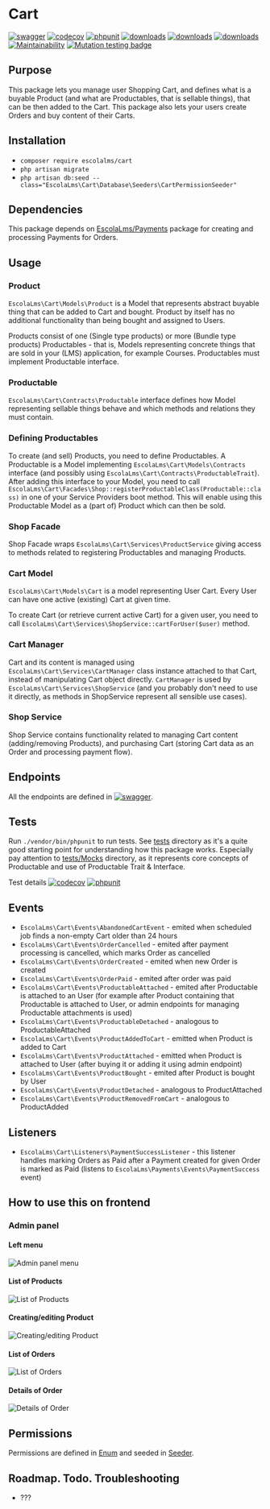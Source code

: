 # Cart

[![swagger](https://img.shields.io/badge/documentation-swagger-green)](https://escolalms.github.io/Cart/)
[![codecov](https://codecov.io/gh/EscolaLMS/cart/branch/main/graph/badge.svg?token=NRAN4R8AGZ)](https://codecov.io/gh/EscolaLMS/cart)
[![phpunit](https://github.com/EscolaLMS/cart/actions/workflows/test.yml/badge.svg)](https://github.com/EscolaLMS/cart/actions/workflows/test.yml)
[![downloads](https://img.shields.io/packagist/dt/escolalms/cart)](https://packagist.org/packages/escolalms/cart)
[![downloads](https://img.shields.io/packagist/v/escolalms/cart)](https://packagist.org/packages/escolalms/cart)
[![downloads](https://img.shields.io/packagist/l/escolalms/cart)](https://packagist.org/packages/escolalms/cart)
[![Maintainability](https://api.codeclimate.com/v1/badges/b8c8aa16976961f670b4/maintainability)](https://codeclimate.com/github/EscolaLMS/Cart/maintainability)
[![Mutation testing badge](https://img.shields.io/endpoint?style=flat&url=https%3A%2F%2Fbadge-api.stryker-mutator.io%2Fgithub.com%2FEscolaLMS%2FCart%2Fmain)](https://dashboard.stryker-mutator.io/reports/github.com/EscolaLMS/Cart/main)

## Purpose

This package lets you manage user Shopping Cart, and defines what is a buyable Product (and what are Productables, that is sellable things), that can be then added to the Cart.
This package also lets your users create Orders and buy content of their Carts.

## Installation

- `composer require escolalms/cart`
- `php artisan migrate`
- `php artisan db:seed --class="EscolaLms\Cart\Database\Seeders\CartPermissionSeeder"`

## Dependencies

This package depends on [EscolaLms/Payments](https://github.com/EscolaLMS/Payments) package for creating and processing Payments for Orders.

## Usage

### Product

`EscolaLms\Cart\Models\Product` is a Model that represents abstract buyable thing that can be added to Cart and bought. Product by itself has no additional functionality than being bought and assigned to Users.

Products consist of one (Single type products) or more (Bundle type products) Productables - that is, Models representing concrete things that are sold in your (LMS) application, for example Courses.
Productables must implement Productable interface.

### Productable

`EscolaLms\Cart\Contracts\Productable` interface defines how Model representing sellable things behave and which methods and relations they must contain.

### Defining Productables

To create (and sell) Products, you need to define Productables. A Productable is a Model implementing `EscolaLms\Cart\Models\Contracts` interface (and possibly using `EscolaLms\Cart\Contracts\ProductableTrait`). After adding this interface to your Model, you need to call `EscolaLms\Cart\Facades\Shop::registerProductableClass(Productable::class)` in one of your Service Providers boot method. This will enable using this Productable Model as a (part of) Product which can then be sold.

### Shop Facade

Shop Facade wraps `EscolaLms\Cart\Services\ProductService` giving access to methods related to registering Productables and managing Products.

### Cart Model

`EscolaLms\Cart\Models\Cart` is a model representing User Cart. Every User can have one active (existing) Cart at given time.

To create Cart (or retrieve current active Cart) for a given user, you need to call `EscolaLms\Cart\Services\ShopService::cartForUser($user)` method.

### Cart Manager

Cart and its content is managed using `EscolaLms\Cart\Services\CartManager` class instance attached to that Cart, instead of manipulating Cart object directly.
`CartManager` is used by `EscolaLms\Cart\Services\ShopService` (and you probably don't need to use it directly, as methods in ShopService represent all sensible use cases).

### Shop Service

Shop Service contains functionality related to managing Cart content (adding/removing Products), and purchasing Cart (storing Cart data as an Order and processing payment flow).

## Endpoints

All the endpoints are defined in [![swagger](https://img.shields.io/badge/documentation-swagger-green)](https://escolalms.github.io/cart/).

## Tests

Run `./vendor/bin/phpunit` to run tests. See [tests](https://raw.githubusercontent.com/EscolaLMS/Cart/main/tests) directory as it's a quite good starting point for understanding how this package works.
Especially pay attention to [tests/Mocks](https://raw.githubusercontent.com/EscolaLMS/Cart/main/tests/Mocks) directory, as it represents core concepts of Productable and use of Productable Trait & Interface.

Test details [![codecov](https://codecov.io/gh/EscolaLMS/cart/branch/main/graph/badge.svg?token=NRAN4R8AGZ)](https://codecov.io/gh/EscolaLMS/cart) [![phpunit](https://github.com/EscolaLMS/cart/actions/workflows/test.yml/badge.svg)](https://github.com/EscolaLMS/cart/actions/workflows/test.yml)

## Events

- `EscolaLms\Cart\Events\AbandonedCartEvent` - emited when scheduled job finds a non-empty Cart older than 24 hours
- `EscolaLms\Cart\Events\OrderCancelled` - emited after payment processing is cancelled, which marks Order as cancelled
- `EscolaLms\Cart\Events\OrderCreated` - emited when new Order is created
- `EscolaLms\Cart\Events\OrderPaid` - emited after order was paid
- `EscolaLms\Cart\Events\ProductableAttached` - emited after Productable is attached to an User (for example after Product containing that Productable is attached to User, or admin endpoints for managing Productable attachments is used)
- `EscolaLms\Cart\Events\ProductableDetached` - analogous to ProductableAttached
- `EscolaLms\Cart\Events\ProductAddedToCart` - emitted when Product is added to Cart
- `EscolaLms\Cart\Events\ProductAttached` - emitted when Product is attached to User (after buying it or adding it using admin endpoint)
- `EscolaLms\Cart\Events\ProductBought` - emited after Product is bought by User
- `EscolaLms\Cart\Events\ProductDetached` - analogous to ProductAttached
- `EscolaLms\Cart\Events\ProductRemovedFromCart` - analogous to ProductAdded

## Listeners

- `EscolaLms\Cart\Listeners\PaymentSuccessListener` - this listener handles marking Orders as Paid after a Payment created for given Order is marked as Paid (listens to `EscolaLms\Payments\Events\PaymentSuccess` event)

## How to use this on frontend

### Admin panel

#### **Left menu**

![Admin panel menu](https://raw.githubusercontent.com/EscolaLMS/Cart/main/docs/menu.png "Admin panel menu")

#### **List of Products**

![List of Products](https://raw.githubusercontent.com/EscolaLMS/Cart/main/docs/products-list.png "List of Products")

#### **Creating/editing Product**

![Creating/editing Product](https://raw.githubusercontent.com/EscolaLMS/Cart/main/docs/products-edit.png "Creating/editing Product")

#### **List of Orders**

![List of Orders](https://raw.githubusercontent.com/EscolaLMS/Cart/main/docs/orders-list.png "List of Orders")

#### **Details of Order**

![Details of Order](https://raw.githubusercontent.com/EscolaLMS/Cart/main/docs/orders-details.png "Details of Order")

## Permissions

Permissions are defined in [Enum](https://raw.githubusercontent.com/EscolaLMS/Cart/main/src/Enums/CartPermissionsEnum.php) and seeded in [Seeder](database/seeders/CartPermissionSeeder.php).

## Roadmap. Todo. Troubleshooting

- ???
